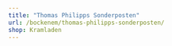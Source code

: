 ```yaml
---
title: "Thomas Philipps Sonderposten"
url: /bockenem/thomas-philipps-sonderposten/
shop: Kramladen
---
```

